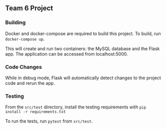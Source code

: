 ## Team 6 Project

### Building

Docker and docker-compose are required to build this project. To build, run `docker-compose up`.

This will create and run two containers: the MySQL database and the Flask app. The application can be accessed from localhost:5000.

### Code Changes

While in debug mode, Flask will automatically detect changes to the project code and rerun the app.

### Testing

From the `src/test` directory, install the testing requirements with `pip install -r requirements.txt`

To run the tests, run `pytest` from `src/test`.